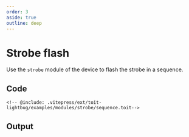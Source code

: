 ```yaml
---
order: 3
aside: true
outline: deep
---
```


<script setup>
import ToitGithubCode from '../../../../../components/ToitGithubCode.vue';
</script>

# Strobe flash

Use the `strobe` module of the device to flash the strobe in a sequence.

## Code

<ToitGithubCode path="examples/modules/strobe/sequence.toit">

```toit
<!-- @include: .vitepress/ext/toit-lightbug/examples/modules/strobe/sequence.toit-->
```

</ToitGithubCode>

## Output
